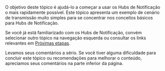 
O objetivo deste tópico é ajudá-lo a começar a usar os Hubs de Notificação o mais rapidamente possível. Este tópico apresenta um exemplo de cenário de transmissão muito simples para se concentrar nos conceitos básicos para Hubs de Notificação.

Se você já está familiarizado com os Hubs de Notificação, convém selecionar outro tópico na navegação esquerda ou consultar os links relevantes em [Próximas etapas](#next-steps).

Levamos seus comentários a sério. Se você tiver alguma dificuldade para concluir este tópico ou recomendações para melhorar o conteúdo, apreciamos seus comentários na parte inferior da página.



<!--HONumber=Jan17_HO1-->


